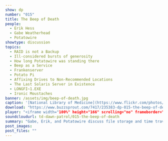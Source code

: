 ```yaml
---
show: dp
number: "015"
title: The Beep of Death
people:
  - Erik Hess
  - Gabe Weatherhead
  - Potatowire
showtype: discussion
topics: 
  - RAID is not a Backup
  - Ill-considered bursts of generosity
  - How long Potatowire was standing there
  - Beep as a Service
  - Frankenserver
  - Potato Pi
  - Affixing Drives to Non-Recommended Locations
  - The Last Solaris Server in Existence
  - LONGFI~1.EXE
  - Ironic Moustaches
banner: /assets/img/beep-of-death.jpg
caption: '[National Library of Medicine](https://www.flickr.com/photos/nlmhmd/5037141816)'
download: "https://www.buzzsprout.com/7417/235383-dp-015-the-beep-of-death.mp3?client_source=buzzsprout_site"
player: "<iframe width="100%" height="166" scrolling="no" frameborder="no" src="https://w.soundcloud.com/player/?url=https%3A//api.soundcloud.com/tracks/185376733%3Fsecret_token%3Ds-zpUC4&amp;color=ff5500&amp;auto_play=false&amp;hide_related=false&amp;show_comments=true&amp;show_user=true&amp;show_reposts=false"></iframe>"
soundcloudurl: td-dawn-patrol/015-the-beep-of-death
summary: "Gabe, Erik, and Potatowire discuss file storage and time travel literature. Along the way, they touch on Erik's broken DAS, Crashplan restore speeds, Gabe's new Synology, WD Blacks vs. Reds, SMART Failures, two-factor authentication, building your own NAS from first principles, thumb drives, digital hoarding, bullet-time, hyperlapse, and the utopian optimism of Paul Verhoven's RoboCop."
post_images:
post_files: ""
---
```

